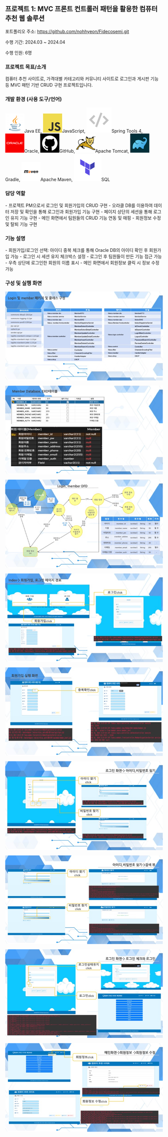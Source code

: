 ## 프로젝트 1: MVC 프론트 컨트롤러 패턴을 활용한 컴퓨터 추천 웹 솔루션

포트폴리오 주소: https://github.com/nohhyeon/Fidecosemi.git

수행 기간: 2024.03 ~ 2024.04

수행 인원: 6명

### 프로젝트 목표/소개

컴퓨터 추천 사이트로, 가격대별 카테고리와 커뮤니티 사이트로 로그인과 게시판 기능 등 MVC 패턴 기반 CRUD 구현 프로젝트입니다.

### 개발 환경 (사용 도구/언어)

   ![Java EE](../images/2024-03-25-MVC/clip_image001.png)Java EE, ![JavaScript](../images/2024-03-25-MVC/clip_image002.png)JavaScript, ![Spring Tools 4](../images/2024-03-25-MVC/clip_image003.png)Spring Tools 4, ![Oracle](../images/2024-03-25-MVC/clip_image004.png)Oracle, ![GitHub](../images/2024-03-25-MVC/clip_image005.png)GitHub,  ![Apache Tomcat](../images/2024-03-25-MVC/clip_image006.png)Apache Tomcat, ![Gradle](../images/2024-03-25-MVC/clip_image007.png)Gradle, ![Apache Maven](../images/2024-03-25-MVC/clip_image008.png)Apache Maven, ![SQL](../images/2024-03-25-MVC/clip_image009.png)SQL  

### 담당 역할

\- 프로젝트 PM으로서 로그인 및 회원가입의 CRUD 구현
 \- 오라클 DB를 이용하여 데이터 저장 및 확인을 통해 로그인과 회원가입 기능 구현
 \- 페이지 상단의 세션을 통해 로그인 유지 기능 구현
 \- 메인 화면에서 팀원들의 CRUD 기능 연동 및 매핑
 \- 회원정보 수정 및 탈퇴 기능 구현

### 기능 설명

\- 회원가입/로그인 선택: 아이디 중복 체크를 통해 Oracle DB의 아이디 확인 후 회원가입 가능
 \- 로그인 시 세션 유지 체크박스 설정
 \- 로그인 후 팀원들이 만든 기능 접근 가능
 \- 우측 상단에 로그인한 회원의 이름 표시
 \- 메인 화면에서 회원정보 클릭 시 정보 수정 가능

### 구성 및 실행 화면

![image-20240616150254482](../images/2024-03-25-MVC/image-20240616150254482.png)

![image-20240616150410494](../images/2024-03-25-MVC/image-20240616150410494.png)

![image-20240616150416520](../images/2024-03-25-MVC/image-20240616150416520.png)

![image-20240616150422352](../images/2024-03-25-MVC/image-20240616150422352.png)

![image-20240616150428402](../images/2024-03-25-MVC/image-20240616150428402.png)

![image-20240616150438143](../images/2024-03-25-MVC/image-20240616150438143.png)

![image-20240616150443223](../images/2024-03-25-MVC/image-20240616150443223.png)

![image-20240616150451892](../images/2024-03-25-MVC/image-20240616150451892.png)

![image-20240616150457384](../images/2024-03-25-MVC/image-20240616150457384.png)